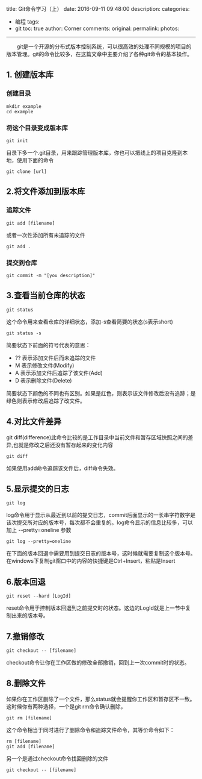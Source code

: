 title: Git命令学习（上）
date: 2016-09-11 09:48:00
description: 
categories:
- 编程
tags:
- git
toc: true
author: Corner
comments:
original:
permalink: 
photos:
---
　　git是一个开源的分布式版本控制系统，可以很高效的处理不同规模的项目的版本管理。git的命令比较多，在这篇文章中主要介绍了各种git命令的基本操作。
<!-- more -->


## 1. 创建版本库

### 创建目录
```
mkdir example
cd example
```
### 将这个目录变成版本库
```
git init
```
目录下多一个.git目录，用来跟踪管理版本库，你也可以把线上的项目克隆到本地，使用下面的命令

```
git clone [url]
```
## 2.将文件添加到版本库

### 追踪文件
```
git add [filename]
```
或者一次性添加所有未追踪的文件
```
git add .
```
### 提交到仓库
```
git commit -m "[you description]"
```

## 3.查看当前仓库的状态

```
git status
```

这个命令用来查看仓库的详细状态，添加-s查看简要的状态(s表示short)

```
git status -s
```

简要状态下前面的符号代表的意思：

* ?? 表示添加文件后而未追踪的文件
* M 表示修改文件(Modify)
* A 表示添加文件后追踪了该文件(Add)
* D 表示删除文件(Delete)

简要状态下颜色的不同也有区别。如果是红色，则表示该文件修改后没有追踪；是绿色则表示修改后追踪了改文件。

## 4.对比文件差异

git diff(difference)此命令比较的是工作目录中当前文件和暂存区域快照之间的差异,也就是修改之后还没有暂存起来的变化内容
```
git diff
```
如果使用add命令追踪该文件后，diff命令失效。
## 5.显示提交的日志
```
git log
```
log命令用于显示从最近到以前的提交日志，commit后面显示的一长串字符数字是该次提交所对应的版本号，每次都不会重复的。log命令显示的信息比较多，可以加上 --pretty=oneline 参数
```
git log --pretty=oneline
```
在下面的版本回退中需要用到提交日志的版本号，这时候就需要复制这个版本号。在windows下复制git窗口中的内容的快捷键是Ctrl+Insert，粘贴是Insert

## 6.版本回退
```
git reset --hard [LogId]
```
reset命令用于控制版本回退到之前提交时的状态。这边的LogId就是上一节中复制出来的版本号。

## 7.撤销修改
```
git checkout -- [filename]
```
checkout命令让你在工作区做的修改全部撤销，回到上一次commit时的状态。

## 8.删除文件
如果你在工作区删除了一个文件，那么status就会提醒你工作区和暂存区不一致。这时候你有两种选择，一个是git rm命令确认删除，
```
git rm [filename]
```
这个命令相当于同时进行了删除命令和追踪文件命令，其等价命令如下：
```
rm [filename]
git add [filename]
```
另一个是通过checkout命令找回删除的文件
```
git checkout -- [filename]
```
